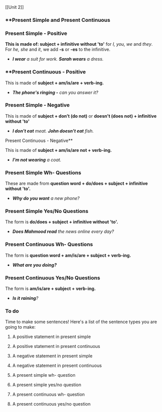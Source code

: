 [[Unit 2]]

### **Present Simple and Present Continuous  
  
### **Present Simple - Positive**

**This is made of: subject + infinitive without 'to'** for _I, you, we_ and _they_. For _he, she_ and _it_, we add **-s** or **-es** to the infinitive.

- **_I wear_** _a suit for work._ **_Sarah wears_** _a dress._ 

### **Present Continuous - Positive  


This is made of **subject + am/is/are + verb-ing.**

- **_The phone's ringing -_** _can you answer it?_

### **Present Simple - Negative**

This is made of **subject + don’t (do not)** or **doesn't (does not) + infinitive without 'to'** 

- _**I don't eat** meat._ _**John doesn't eat** fish._


Present Continuous - Negative**

This is made of **subject + am/is/are not + verb-ing.** 

- _**I'm not wearing** a coat._

### Present Simple Wh- Questions

These are made from **question word + do/does + subject + infinitive without 'to'.**

- _**Why do you want** a new phone?_

### **Present Simple Yes/No Questions**

The form is **do/does + subject + infinitive without 'to'.**

- _**Does Mahmood read** the news online every day?_ 

### Present Continuous Wh- Questions

The form is **question word + am/is/are + subject + verb-ing.**

- _**What are you doing?**_

### Present Continuous Yes/No Questions

The form is **am/is/are + subject + verb-ing.**

- _**Is it raining**?_

### **To do**

Time to make some sentences! Here's a list of the sentence types you are going to make:

1. A positive statement in present simple
    
2. A positive statement in present continuous
    
3. A negative statement in present simple
    
4. A negative statement in present continuous
    
5. A present simple wh- question
    
6. A present simple yes/no question
    
7. A present continuous wh- question
    
8. A present continuous yes/no question
    

